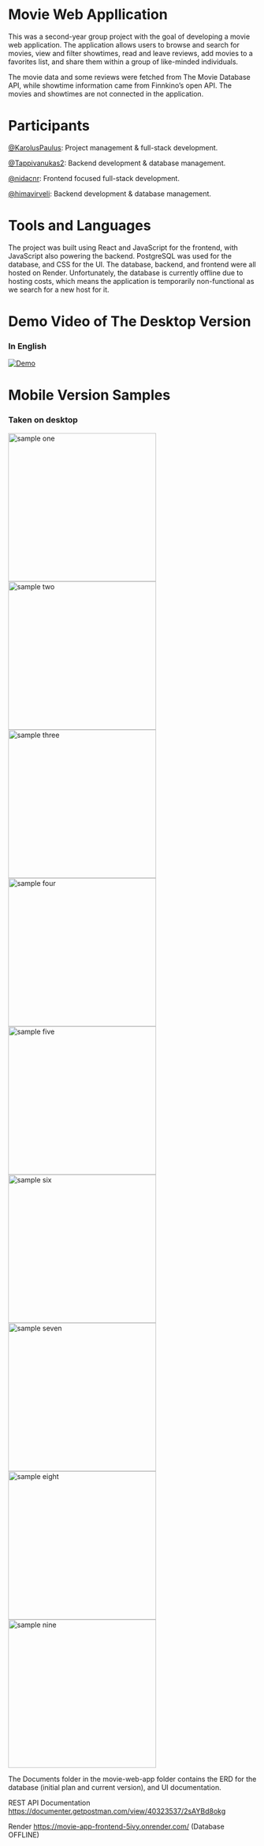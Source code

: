 # Movie Web Appllication
This was a second-year group project with the goal of developing a movie web application. The application allows users to browse and search for movies, view and filter showtimes, read and leave reviews, add movies to a favorites list, and share them within a group of like-minded individuals.

The movie data and some reviews were fetched from The Movie Database API, while showtime information came from Finnkino’s open API. The movies and showtimes are not connected in the application.

# Participants
[@KarolusPaulus](https://github.com/KarolusPaulus): Project management & full-stack development​.

[@Tappivanukas2](https://github.com/Tappivanukas2): Backend development & database management​.

[@nidacnr](https://github.com/nidacnr): Frontend focused full-stack development​.

[@himavirveli](https://github.com/himavirveli): Backend development & database management​.

# Tools and Languages
The project was built using React and JavaScript for the frontend, with JavaScript also powering the backend. PostgreSQL was used for the database, and CSS for the UI. The database, backend, and frontend were all hosted on Render. Unfortunately, the database is currently offline due to hosting costs, which means the application is temporarily non-functional as we search for a new host for it.

# Demo Video of The Desktop Version
### In English
[![Demo](https://i9.ytimg.com/vi/-bYTO3csi_Y/mqdefault.jpg?sqp=CIyRu7wG-oaymwEmCMACELQB8quKqQMa8AEB-AH-CYAChgWKAgwIABABGF4gXiheMA8=&rs=AOn4CLDxlNFnftURODRLJvVhezrmgzi1Iw)](https://www.youtube.com/watch?v=-bYTO3csi_Y)

# Mobile Version Samples
### Taken on desktop
<img src="screenshots/1.png" alt="sample one" width="300" height="auto">
<img src="screenshots/2.png" alt="sample two" width="300" height="auto">
<img src="screenshots/3.png" alt="sample three" width="300" height="auto">
<img src="screenshots/4.png" alt="sample four" width="300" height="auto">
<img src="screenshots/5.png" alt="sample five" width="300" height="auto">
<img src="screenshots/6.png" alt="sample six" width="300" height="auto">
<img src="screenshots/7.png" alt="sample seven" width="300" height="auto">
<img src="screenshots/8.png" alt="sample eight" width="300" height="auto">
<img src="screenshots/9.png" alt="sample nine" width="300" height="auto">

The Documents folder in the movie-web-app folder contains the ERD for the
database (initial plan and current version), and UI documentation.

REST API Documentation https://documenter.getpostman.com/view/40323537/2sAYBd8okg

Render https://movie-app-frontend-5ivy.onrender.com/ (Database OFFLINE)